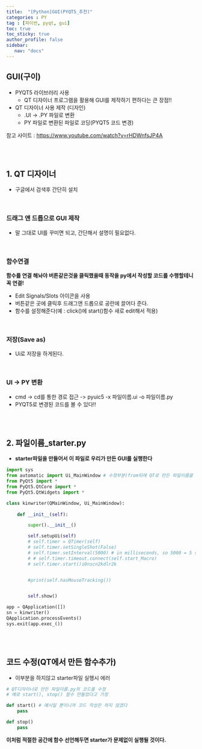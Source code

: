 ```yaml
---
title:  "[Python]GUI(PYQT5_추천)"
categories : PY
tag : [파이썬, pyqt, gui]
toc: true
toc_sticky: true
author_profile: false
sidebar:
   nav: "docs"
---
```




## GUI(구이)

* PYQT5 라이브러리 사용
  * QT 디자이너 프로그램을 활용해 GUI를 제작하기 편하다는 큰 장점!!
* QT 디자이너 사용 제작 (디자인)
  * .UI -> .PY 파일로 변환
  * PY 파일로 변환된 파일로 코딩(PYQT5 코드 변경)

참고 사이트 : https://www.youtube.com/watch?v=rHDWnfsJP4A

<br><br>

## 1. QT 디자이너

* 구글에서 검색후 간단히 설치

<br>

### 드래그 앤 드롭으로 GUI 제작

* 말 그대로 UI를 꾸미면 되고, 간단해서 설명이 필요없다.

<br>

### 함수연결

**함수를 연결 해놔야 버튼같은것을 클릭했을때 동작을 py에서 작성할 코드를 수행할테니 꼭 연결!**

* Edit Signals/Slots 아이콘을 사용
* 버튼같은 곳에 클릭후 드래그앤 드롭으로 공란에 끌어다 준다.
* 함수를 설정해준다(예 : click()에 start()함수 새로 edit해서 적용)

<br>

### 저장(Save as)

* Ui로 저장을 하게된다.

<br>

### UI -> PY 변환

* cmd -> cd를 통한 경로 접근 -> pyuic5 -x 파일이름.ui -o 파일이름.py
* PYQT5로 변경된 코드를 볼 수 있다!!

<br><br>

## 2. 파일이름_starter.py

* **starter파일을 만들어서 이 파일로 우리가 만든 GUI를 실행한다**

```python
import sys
from automatic import Ui_MainWindow # 수정부분(from뒤에 QT로 만든 파일이름을 적어주면 됨)
from PyQt5 import *
from PyQt5.QtCore import *
from PyQt5.QtWidgets import *

class kinwriter(QMainWindow, Ui_MainWindow): 
    
    def __init__(self):

        super().__init__()

        self.setupUi(self)
        # self.timer = QTimer(self)
        # self.timer.setSingleShot(False)
        # self.timer.setInterval(5000) # in milliseconds, so 5000 = 5 seconds
        # # self.timer.timeout.connect(self.start_Macro)
        # self.timer.start()i0nscn2kdlr2k


        #print(self.hasMouseTracking())


        self.show()

app = QApplication([])
sn = kinwriter()
QApplication.processEvents()
sys.exit(app.exec_())
```

<br><br>

## 코드 수정(QT에서 만든 함수추가)

* 이부분을 하지않고 starter파일 실행시 에러

```python
# QT디자이너로 만든 파일이름.py의 코드를 수정
# 예로 start(), stop() 함수 만들었다고 가정

def start() # 예시일 뿐이니까 코드 작성은 하지 않겠다
	pass

def stop()
	pass
```

**이처럼 적절한 공간에 함수 선언해두면 starter가 문제없이 실행될 것이다.**

